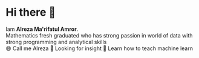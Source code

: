 <!--
**AlrezaAmror/AlrezaAmror** is a ✨ _special_ ✨ repository because its `README.md` (this file) appears on your GitHub profile.

Here are some ideas to get you started:

- 🔭 I’m currently working on ...
- 🌱 I’m currently learning ...
- 👯 I’m looking to collaborate on ...
- 🤔 I’m looking for help with ...
- 💬 Ask me about ...
- 📫 How to reach me: ...
- 😄 Pronouns: ...
- ⚡ Fun fact: ...
-->

# Hi there 👋
 
Iam **Alreza Ma\'rifatul Amror**.<br>
Mathematics fresh graduated who has strong passion in world of data with strong programming and analytical skills<br>
😄 Call me Alreza 
🔭 Looking for insight
🌱 Learn how to teach machine learn <br>
